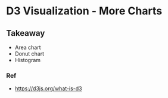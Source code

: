 # D3 Visualization - More Charts

## Takeaway

* Area chart
* Donut chart
* Histogram

### Ref

- https://d3js.org/what-is-d3


